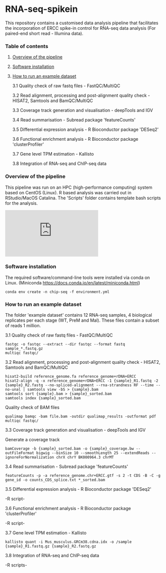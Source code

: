 # RNA-seq-spikein

This repository contains a customised data analysis pipeline that facilitates the incorporation of ERCC spike-in control for RNA-seq data analysis (For paired-end short read - Illumina data). 

### Table of contents 
1. [Overview of the pipeline](#overview-of-the-pipeline)
2. [Software installation](#software-installation)
3. [How to run an example dataset](#how-to-run-an-example-dataset)
  
     3.1 Quality check of raw fastq files - FastQC/MultiQC
  
     3.2 Read alignment, processing and post-alignment quality check - HISAT2, Samtools and BamQC/MultiQC

     3.3 Coverage track generation and visualisation - deepTools and IGV
  
     3.4 Read summarisation - Subread package 'featureCounts'
  
     3.5 Differential expression analysis - R Bioconductor package 'DESeq2'
 
     3.6 Functional enrichment analysis - R Bioconductor package 'clusterProfiler'

     3.7 Gene level TPM estimation - Kallisto

     3.8 Integration of RNA-seq and ChIP-seq data
  

### Overview of the pipeline

This pipeline was run on an HPC (high-performance computing) system based on CentOS (Linux). R based analysis was carried out in RStudio/MacOS Catalina.
The 'Scripts' folder contains template bash scripts for the analysis.

![alt text](https://github.com/tudumanne/RNA-seq-spikein/files/7829892/Picture.1.pdf)


### Software installation 

The required software/command-line tools were installed via conda on Linux. 
(Miniconda https://docs.conda.io/en/latest/miniconda.html)

```console
conda env create -n chip-seq -f environment.yml
```

### How to run an example dataset

The folder 'example dataset' contains 12 RNA-seq samples, 4 biological replicates per each stage (WT, PreM and Mal).
These files contain a subset of reads 1 million.  
  
3.1 Quality check of raw fastq files - FastQC/MultiQC

```console
fastqc -o fastqc --extract --dir fastqc --format fastq sample_*.fastq.gz
multiqc fastqc/
```
  
3.2 Read alignment, processing and post-alignment quality check - HISAT2, Samtools and BamQC/MultiQC

```console
hisat2-build reference_genome.fa reference_genome+rDNA+ERCC
hisat2-align -q -x reference_genome+rDNA+ERCC -1 {sample}_R1.fastq -2 {sample}_R2.fastq --no-spliced-alignment --rna-strandness RF --time --no-unal | samtools view -bS > {sample}.bam
samtools sort {sample}.bam > {sample}_sorted.bam
samtools index {sample}_sorted.bam
```

Quality check of BAM files

```console
qualimap bamqc -bam file.bam -outdir qualimap_results -outformat pdf
multiqc fastqc/
``` 

3.3 Coverage track generation and visualisation - deepTools and IGV

Generate a coverage track

```console
bamCoverage -b {sample}_sorted.bam -o {sample}_coverage.bw --outFileFormat bigwig --binSize 10 --smoothLength 25 --extendReads --ignoreForNormalization chrX chrY BK000964.3 chrMT 
```
  
3.4 Read summarisation - Subread package 'featureCounts'

```console
featureCounts -p -a reference_genome.chr+ERCC.gtf -s 2 -t CDS -B -C -g gene_id -o counts_CDS_splice.txt *_sorted.bam
```
  
3.5 Differential expression analysis - R Bioconductor package 'DESeq2'

-R script-
 
3.6 Functional enrichment analysis - R Bioconductor package 'clusterProfiler'

-R script-

3.7 Gene level TPM estimation - Kallisto

```console
kallisto quant -i Mus_musculus.GRCm38.cdna.idx -o /sample {sample}_R1.fastq.gz {sample}_R2.fastq.gz
```
3.8 Integration of RNA-seq and ChIP-seq data

-R scripts-
